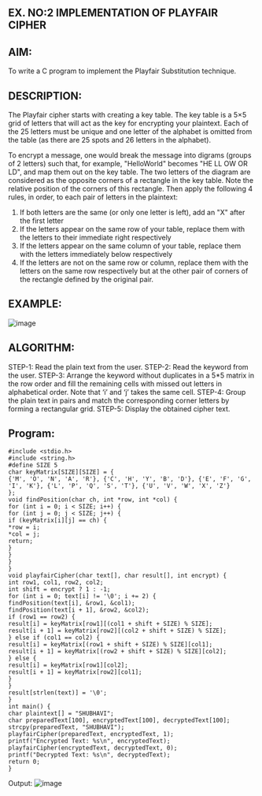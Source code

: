 ## EX. NO:2 IMPLEMENTATION OF PLAYFAIR CIPHER

 

## AIM:
 

 

To write a C program to implement the Playfair Substitution technique.

## DESCRIPTION:

The Playfair cipher starts with creating a key table. The key table is a 5×5 grid of letters that will act as the key for encrypting your plaintext. Each of the 25 letters must be unique and one letter of the alphabet is omitted from the table (as there are 25 spots and 26 letters in the alphabet).

To encrypt a message, one would break the message into digrams (groups of 2 letters) such that, for example, "HelloWorld" becomes "HE LL OW OR LD", and map them out on the key table. The two letters of the diagram are considered as the opposite corners of a rectangle in the key table. Note the relative position of the corners of this rectangle. Then apply the following 4 rules, in order, to each pair of letters in the plaintext:
1.	If both letters are the same (or only one letter is left), add an "X" after the first letter
2.	If the letters appear on the same row of your table, replace them with the letters to their immediate right respectively
3.	If the letters appear on the same column of your table, replace them with the letters immediately below respectively
4.	If the letters are not on the same row or column, replace them with the letters on the same row respectively but at the other pair of corners of the rectangle defined by the original pair.
## EXAMPLE:
![image](https://github.com/Hemamanigandan/EX-NO-2-/assets/149653568/e6858d4f-b122-42ba-acdb-db18ec2e9675)

 

## ALGORITHM:

STEP-1: Read the plain text from the user.
STEP-2: Read the keyword from the user.
STEP-3: Arrange the keyword without duplicates in a 5*5 matrix in the row order and fill the remaining cells with missed out letters in alphabetical order. Note that ‘i’ and ‘j’ takes the same cell.
STEP-4: Group the plain text in pairs and match the corresponding corner letters by forming a rectangular grid.
STEP-5: Display the obtained cipher text.




## Program:
```
#include <stdio.h>
#include <string.h>
#define SIZE 5
char keyMatrix[SIZE][SIZE] = {
{'M', 'O', 'N', 'A', 'R'}, {'C', 'H', 'Y', 'B', 'D'}, {'E', 'F', 'G', 'I', 'K'}, {'L', 'P', 'Q', 'S', 'T'}, {'U', 'V', 'W', 'X', 'Z'}
};
void findPosition(char ch, int *row, int *col) {
for (int i = 0; i < SIZE; i++) {
for (int j = 0; j < SIZE; j++) {
if (keyMatrix[i][j] == ch) {
*row = i;
*col = j;
return;
}
}
}
}
void playfairCipher(char text[], char result[], int encrypt) {
int row1, col1, row2, col2;
int shift = encrypt ? 1 : -1;
for (int i = 0; text[i] != '\0'; i += 2) {
findPosition(text[i], &row1, &col1);
findPosition(text[i + 1], &row2, &col2);
if (row1 == row2) {
result[i] = keyMatrix[row1][(col1 + shift + SIZE) % SIZE];
result[i + 1] = keyMatrix[row2][(col2 + shift + SIZE) % SIZE];
} else if (col1 == col2) {
result[i] = keyMatrix[(row1 + shift + SIZE) % SIZE][col1];
result[i + 1] = keyMatrix[(row2 + shift + SIZE) % SIZE][col2];
} else {
result[i] = keyMatrix[row1][col2];
result[i + 1] = keyMatrix[row2][col1];
}
}
result[strlen(text)] = '\0';
}
int main() {
char plaintext[] = "SHUBHAVI";
char preparedText[100], encryptedText[100], decryptedText[100];
strcpy(preparedText, "SHUBHAVI");
playfairCipher(preparedText, encryptedText, 1);
printf("Encrypted Text: %s\n", encryptedText);
playfairCipher(encryptedText, decryptedText, 0);
printf("Decrypted Text: %s\n", decryptedText);
return 0;
}
```
Output:
![image](https://github.com/user-attachments/assets/97f7497e-3a40-4abb-95e1-b3a70801f3fd)

